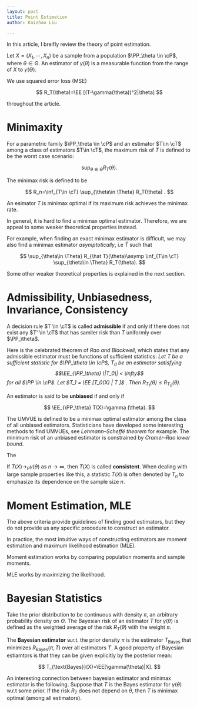 ```yaml
---
layout: post
title: Point Estimation
author: Kaizhao Liu

---
```


In this article, I breifly review the theory of point estimation.

Let $X = (X_1, \cdots , X_n)$ be a sample from a population
$\PP_\theta \in \cP$, where $\theta \in \Theta$.
An estimator of $\gamma(\theta)$ is a measurable function from the range of $X$ to $\gamma(\Theta)$.

We use squared error loss (MSE)

$$ 
R_T(\theta)=\EE [(T-\gamma(\theta))^2|\theta]
$$

throughout the article.

# Minimaxity

For a parametric family $\PP_\theta \in \cP$ and an estimator $T\in \cT$ among a class of estimators $T\in \cT$, the maximum risk of $T$ is defined to be the worst case scenario: 

$$
\sup_{\theta\in \Theta} R_T(\theta) .
$$

The minimax risk is defined to be 

$$
R_n=\inf_{T\in \cT} \sup_{\theta\in \Theta} R_T(\theta) .
$$

An esimator $T$ is minimax optimal if its maximum risk achieves the minimax rate.

In general, it is hard to find a minimax optimal estimator. Therefore, we are appeal to some weaker theoretical properties instead. 

For example, when finding an exact minimax estimator is difficult, we may also find a minimax estimator *asymptotically*, i.e $\hat T$ such that

$$
\sup_{\theta\in \Theta} R_{\hat T}(\theta)\asymp \inf_{T\in \cT} \sup_{\theta\in \Theta} R_T(\theta).
$$

Some other weaker theoretical properties is explained in the next section.

# Admissibility, Unbiasedness, Invariance, Consistency

A decision rule $T \in \cT$ is called **admissible** if and only if there does not exist any $T' \in \cT$ that has samller risk than $T$ uniformly over $\PP_\theta$.

Here is the celebrated theorem of *Rao and Blackwell*, which states that any admissible estimator must be functions of sufficient statistics: 
*Let $T$ be a sufficient statistic for $\PP_\theta \in \cP$, $T_0$ be
an estimator satisfying $$\EE_{\PP_\theta} \|T_0\| < \infty$$ for all $\PP \in \cP$. Let $T_1 = \EE [T_0(X) | T ]$ . Then
$R_{T_1}(\theta) \leq  R_{T_0} (\theta )$.*

An estimator is said to be **unbiased** if and only if 

$$
\EE_{\PP_\theta} T(X)=\gamma (\theta).
$$

The UMVUE is defined to be a minimax optimal estimator among the class of all unbiased estimators. Statisticians have developed some interesting methods to find UMVUEs, see *Lehmann–Scheffé theorem* for example. 
The minimum risk of an unbiased estimator is constrained by *Cramér–Rao lower bound*.

The

If $T(X)\to_P \gamma(\theta)$ as $n\to\infty$, then $T(X)$ is called **consistent**. When dealing with large sample properties like this, a statistic $T(X)$ is often denoted by $T_n$ to emphasize its dependence on the sample size $n$.



# Moment Estimation, MLE

The above criteria provide guidelines of finding good estimators, but they do not provide us any specific procedure to construct an estimator.

In practice, the most intuitive ways of constructing estimators are moment estimation and maximum likelihood estimation (MLE).

Moment estimation works by comparing population moments and sample moments.

MLE works by maximizing the likelihood.

# Bayesian Statistics

Take the prior distribution to be continuous with density $\pi$, an arbitrary probability density on $\Theta$.
The Bayesian risk of an estimator $T$ for $\gamma(θ)$ is defined as the weighted average of the
risk $R_T(\theta)$ with the weight $\pi$.

The **Bayesian estimator** w.r.t. the prior density $\pi$ is the estimator $T_{\text{Bayes}}$
that minimizes $R_{\text{Bayes}}(\pi, T )$ over all estimators $T$. A good property of Bayesian estiamtors is that they can be given explicitly by the posterior mean:

$$
T_{\text{Bayes}}(X)=\EE[\gamma(\theta)|X].
$$

An interesting connection between bayesian estimator and minimax estimator is the following.
Suppose that $T$ is the Bayes estimator for $\gamma(\theta)$ w.r.t some prior. If the risk $R_T$ does not depend on $\theta$, then $T$ is minimax optimal (among all estimators).

